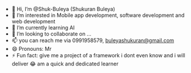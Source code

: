 - 👋 Hi, I’m @Shuk-Buleya (Shukuran Buleya)
- 👀 I’m interested in Mobile app development, software development and web development
- 🌱 I’m currently learning AI
- 💞️ I’m looking to collaborate on ...
- 📫 you can reach me via 0991958579, buleyashukuran@gmail.com
- 😄 Pronouns: Mr
- ⚡ Fun fact: give me a project of a framework i dont even know and i will deliver 😂 am a quick and dedicated learner

<!---
Shuk-Buleya/Shuk-Buleya is a ✨ special ✨ repository because its `README.md` (this file) appears on your GitHub profile.
You can click the Preview link to take a look at your changes.
--->

